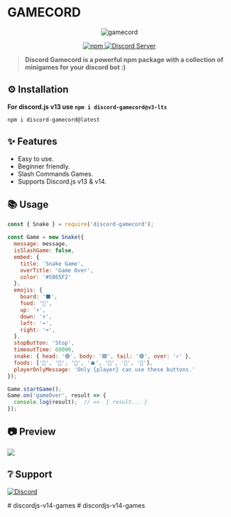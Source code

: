 # **GAMECORD**

<p align="center">
  <img src="https://cdn.discordapp.com/attachments/818900078077018162/1042159279597166682/banner.png" alt="gamecord" />
</p>

<p align="center">
  <a href="https://www.npmjs.com/package/discord-gamecord">
    <img src="https://img.shields.io/npm/dt/discord-gamecord?style=for-the-badge" alt="npm" />
  </a>

  <a href="https://discord.gg/invite/GaczkwfgV9">
    <img src="https://img.shields.io/discord/800631529351938089?color=5865F2&label=Aniket&style=for-the-badge" alt="Discord Server" />
  </a>
</p>

> **Discord Gamecord is a powerful npm package with a collection of minigames for your discord bot :)**


## **⚙️ Installation** 
**For discord.js v13 use `npm i discord-gamecord@v3-lts`**
```
npm i discord-gamecord@latest
```


## **✨ Features**

- Easy to use.
- Beginner friendly.
- Slash Commands Games.
- Supports Discord.js v13 & v14.


## **📚 Usage**
```js
const { Snake } = require('discord-gamecord');

const Game = new Snake({
  message: message,
  isSlashGame: false,
  embed: {
    title: 'Snake Game',
    overTitle: 'Game Over',
    color: '#5865F2'
  },
  emojis: {
    board: '⬛',
    food: '🍎',
    up: '⬆️', 
    down: '⬇️',
    left: '⬅️',
    right: '➡️',
  },
  stopButton: 'Stop',
  timeoutTime: 60000,
  snake: { head: '🟢', body: '🟩', tail: '🟢', over: '💀' },
  foods: ['🍎', '🍇', '🍊', '🫐', '🥕', '🥝', '🌽'],
  playerOnlyMessage: 'Only {player} can use these buttons.'
});

Game.startGame();
Game.on('gameOver', result => {
  console.log(result);  // =>  { result... }
});
```


## **📷 Preview**
<img src="https://cdn.discordapp.com/attachments/818900078077018162/1042159356780757072/Preview.png">

## **❔ Support**
<a href="https://discord.gg/invite/GaczkwfgV9"><img src="https://invidget.switchblade.xyz/GaczkwfgV9" alt="Discord"></a>

#   d i s c o r d j s - v 1 4 - g a m e s  
 #   d i s c o r d j s - v 1 4 - g a m e s  
 